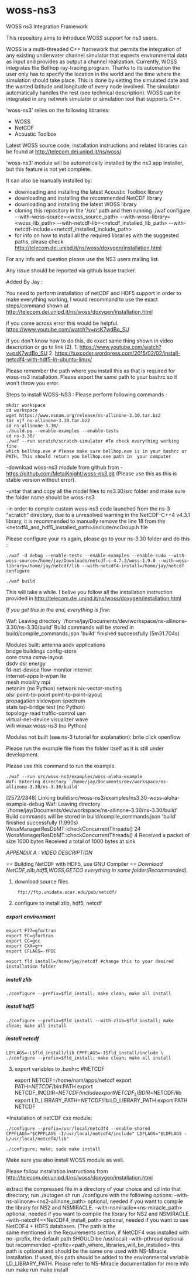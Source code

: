 # woss-ns3
WOSS ns3 Integration Framework

This repository aims to introduce WOSS support for ns3 users.

WOSS is a multi-threaded C++ framework that permits the integration of any existing underwater channel simulator that expects environmental data as input and provides as output a channel realization. 
Currently, WOSS integrates the Bellhop ray-tracing program. 
Thanks to its automation the user only has to specify the location in the world and the time where the simulation should take place. This is done by setting the simulated date and the wanted latitude and longitude of every node involved. The simulator automatically handles the rest (see technical description). 
WOSS can be integrated in any network simulator or simulation tool that supports C++.

'woss-ns3' relies on the following libraries:
- WOSS
- NetCDF
- Acoustic Toolbox

Latest WOSS source code, installation instructions and related libraries can be found at http://telecom.dei.unipd.it/ns/woss/

'woss-ns3' module will be automatically installed by the ns3 app installer, but this feature is not yet complete.

It can also be manually installed by:
- downloading and installing the latest Acoustic Toolbox library
- downloading and installing the recommended NetCDF library
- downloading and installing the latest WOSS library
- cloning this repository in the '<ns3-dir>/src' path and then running ./waf configure 
--with-woss-source=<woss_source_path> --with-woss-library=<woss_lib_path> --with-netcdf-lib=<netcdf_installed_lib_path> --with-netcdf-include=<netcdf_installed_include_path>
- for info on how to install all the required libraries with the suggested paths, please check  http://telecom.dei.unipd.it/ns/woss/doxygen/installation.html

For any info and question please use the NS3 users mailing list.

Any issue should be reported via github Issue tracker.


Added By Jay : 

You need to perform installation of netCDF and HDF5 support in order to make everything working, I would recommand to use the exact steps/command shown at http://telecom.dei.unipd.it/ns/woss/doxygen/installation.html

if you come across error this would be helpful.
https://www.youtube.com/watch?v=psK7wdBo_SU

If you don't know how to do this, do exact same thing shown in video description or go to link (2).
    1. https://www.youtube.com/watch?v=psK7wdBo_SU
    2. https://tuxcoder.wordpress.com/2015/02/02/install-netcdf4-with-hdf5-in-ubuntu-linux/

Please remember the path where you install this as that is required for woss-ns3 installation. Please export the same path to your bashrc so it won't throw you error.


Steps to install WOSS-NS3 :
Please perform following commands :

    mkdir workspace
    cd workspace
    wget https://www.nsnam.org/release/ns-allinone-3.30.tar.bz2
    tar xjf ns-allinone-3.30.tar.bz2
    cd ns-allinone-3.30/
    ./build.py --enable-examples --enable-tests
    cd ns-3.30/
    ./waf --run scratch/scratch-simulator #To check everything working fine 
    which bellhop.exe # Please make sure bellhop.exe is in your bashrc or PATH, This should return you bellhop.exe path in  your computer

-download woss-ns3 module from github from - https://github.com/MetalKnight/woss-ns3.git (Please use this as this is stable version without error).

-untar that and copy all the model files to ns3.30/src folder and make sure the folder name should be woss-ns3

-in order to compile custom woss-ns3 code launched from the ns-3 "scratch" directory, due to a unresolved warning in the NetCDF-C++4 v4.3.1 library, it is recommended to manually remove the line 18 from the <netcdf4_and_hdf5_installed_path>/include/ncGroup.h file

Please configure your ns again, please go to your ns-3.30 folder and do this :

    ./waf -d debug --enable-tests --enable-examples --enable-sudo --with-woss-source=/home/jay/Downloads/netcdf-c-4.7.3/woss-1.9.0 --with-woss-library=/home/jay/netcdf/lib --with-netcdf4-install=/home/jay/netcdf configure

    ./waf build

This will take a while. I belive you follow all the installation instruction provided in http://telecom.dei.unipd.it/ns/woss/doxygen/installation.html

*If you get this in the end, everything is fine:*

Waf: Leaving directory `/home/jay/Documents/dev/workspace/ns-allinone-3.30/ns-3.30/build'
Build commands will be stored in build/compile_commands.json
'build' finished successfully (5m31.704s)

Modules built:
antenna                   aodv                      applications              
bridge                    buildings                 config-store              
core                      csma                      csma-layout               
dsdv                      dsr                       energy                    
fd-net-device             flow-monitor              internet                  
internet-apps             lr-wpan                   lte                       
mesh                      mobility                  mpi                       
netanim (no Python)       network                   nix-vector-routing        
olsr                      point-to-point            point-to-point-layout     
propagation               sixlowpan                 spectrum                  
stats                     tap-bridge                test (no Python)          
topology-read             traffic-control           uan                       
virtual-net-device        visualizer                wave                      
wifi                      wimax                     woss-ns3 (no Python)      

Modules not built (see ns-3 tutorial for explanation):
brite                     click                     openflow    

Please run the example file from the folder itself as it is still under development.

Please use this command to run the example.

    ./waf --run src/woss-ns3/examples/woss-aloha-example
    Waf: Entering directory `/home/jay/Documents/dev/workspace/ns-allinone-3.30/ns-3.30/build'
[2572/2848] Linking build/src/woss-ns3/examples/ns3.30-woss-aloha-example-debug
Waf: Leaving directory `/home/jay/Documents/dev/workspace/ns-allinone-3.30/ns-3.30/build'
Build commands will be stored in build/compile_commands.json
'build' finished successfully (1.990s)
WossManagerResDbMT::checkConcurrentThreads() 24
WossManagerResDbMT::checkConcurrentThreads() 4
Received a packet of size 1000 bytes
Received a total of 1000 bytes at sink



*APPENDIX A : VIDEO DESCRIPTION*

== Building NetCDF with HDF5, use GNU Compiler ==
*Download NetCDF,zlib,hdf5,WOSS,GETCO everything in same folder(Recommanded).*
1. download source files

        ftp://ftp.unidata.ucar.edu/pub/netcdf/

2. configure to install zlib, hdf5, netcdf
##### export environment
    export F77=gfortran
    export FC=gfortran
    export CC=gcc
    export CXX=g++
    export CFLAGS=-fPIC

    export fld_install=/home/jay/netcdf #change this to your desired installation folder

##### install zlib
    ./configure --prefix=$fld_install; make clean; make all install
    
##### install hdf5
    ./configure --prefix=$fld_install --with-zlib=$fld_install; make clean; make all install
    
##### install netcdf
    LDFLAGS=-L$fld_install/lib CPPFLAGS=-I$fld_install/include \
    ./configure --prefix=$fld_install; make clean; make all install

3. export variables to .bashrc
#NETCDF

    export NETCDF=/home/nam/apps/netcdf
    export PATH=$NETCDF/bin:$PATH
    export NETCDF_INCDIR=$NETCDF/include 
    export NETCDF_LIBDIR=$NETCDF/lib
    export LD_LIBRARY_PATH=$NETCDF/lib:$LD_LIBRARY_PATH
    export PATH NETCDF

*Installation of netCDF cxx module:

    ./configure --prefix=/usr/local/netcdf4 --enable-shared CPPFLAGS="$CPPFLAGS -I/usr/local/netcdf4/include" LDFLAGS="$LDFLAGS -L/usr/local/netcdf4/lib"

    ./configure; make; sudo make install

Make sure you also install WOSS module as well. 

Please follow installation instructions from http://telecom.dei.unipd.it/ns/woss/doxygen/installation.html


extract the compressed file in a directory of your choice and cd into that directory;
run     ./autogen.sh
run     ./configure with the following options:
        –with-ns-allinone=<ns2-allinone_path> optional, needed if you want to compile the library for NS2 and NSMIRACLE.
        –with-nsmiracle=<ns-miracle_path> optional, needed if you want to compile the library for NS2 and NSMIRACLE.
        –with-netcdf4=<NetCDF4_install_path> optional, needed if you want to use NetCDF4 + HDF5 databases. (The path is the      
         same mentioned in the Requirements section, if NetCDF4 was installed with no –prefix, the default path SHOULD be 
         /usr/local)
        –with-pthread optional but recommended
        –prefix=<path_where_libraries_will_be_installed>
        this path is optional and should be the same one used with NS-Miracle installation. If used, this path should be 
        added to the environmental variable LD_LIBRARY_PATH. Please refer to NS-Miracle documentation for more info
run     make
run     make install
